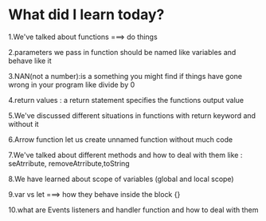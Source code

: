 <h1>What did I learn today?</h1>
<p>1.We've talked about functions ===> do things </p>
<p>2.parameters we pass in function should be named like variables and behave like it</p>
<p>3.NAN(not a number):is a something you might find if things have gone wrong in your program like divide by 0 </p>
<p>4.return values : a return statement specifies the functions output value</p>
<p>5.We've discussed different situations in functions with return keyword and without it </p>
<p>6.Arrow function let us create unnamed function without much code </p>
<p>7.We've talked about different methods and how to deal with them like : seAtrribute, removeAtrribute,toString</p>
<p>8.We have learned about scope of variables (global and local scope)</p>
<p>9.var vs let  ===> how they behave inside the block {}</p>
<p>10.what are Events listeners and handler function and how to deal with them </p>
